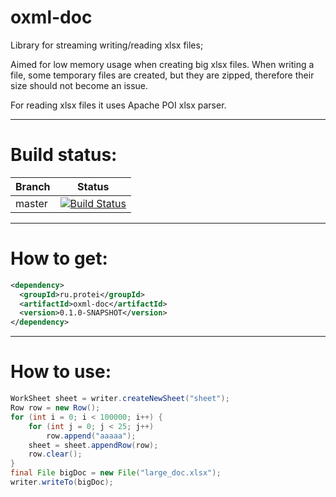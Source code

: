 # oxml-doc
Library for streaming writing/reading xlsx files;

Aimed for low memory usage when creating big xlsx files. When writing a file, some temporary files are created, but they are zipped, therefore their size should not become an issue.

For reading xlsx files it uses Apache POI xlsx parser.

---
# Build status:
| Branch | Status |
|--------|--------|
| master |[![Build Status](https://travis-ci.org/protei-rnd/oxml-doc.svg?branch=master)](https://travis-ci.org/protei-rnd/oxml-doc)|

---

# How to get:
```xml
<dependency>
  <groupId>ru.protei</groupId>
  <artifactId>oxml-doc</artifactId>
  <version>0.1.0-SNAPSHOT</version>
</dependency>
```

---

# How to use:
```java
WorkSheet sheet = writer.createNewSheet("sheet");
Row row = new Row();
for (int i = 0; i < 100000; i++) {
    for (int j = 0; j < 25; j++)
        row.append("aaaaa");
    sheet = sheet.appendRow(row);
    row.clear();
}
final File bigDoc = new File("large_doc.xlsx");
writer.writeTo(bigDoc);
```
